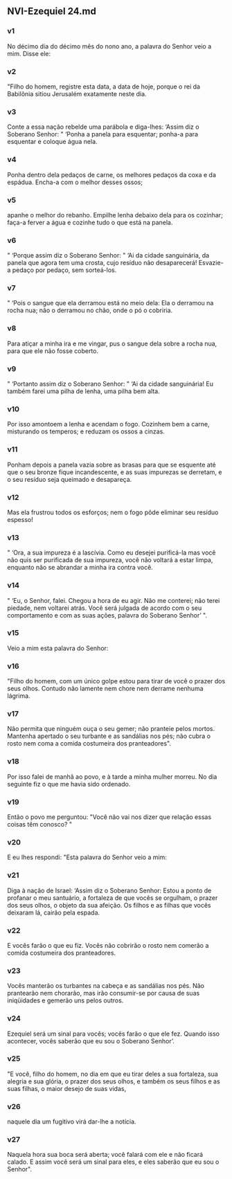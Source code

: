 ## NVI-Ezequiel 24.md
### v1
 No décimo dia do décimo mês do nono ano, a palavra do Senhor veio a mim. Disse ele:
### v2
 "Filho do homem, registre esta data, a data de hoje, porque o rei da Babilônia sitiou Jerusalém exatamente neste dia.
### v3
 Conte a essa nação rebelde uma parábola e diga-lhes: ‘Assim diz o Soberano Senhor: " ‘Ponha a panela para esquentar; ponha-a para esquentar e coloque água nela.
### v4
 Ponha dentro dela pedaços de carne, os melhores pedaços da coxa e da espádua. Encha-a com o melhor desses ossos;
### v5
 apanhe o melhor do rebanho. Empilhe lenha debaixo dela para os cozinhar; faça-a ferver a água e cozinhe tudo o que está na panela.
### v6
 " ‘Porque assim diz o Soberano Senhor: " ‘Ai da cidade sanguinária, da panela que agora tem uma crosta, cujo resíduo não desaparecerá! Esvazie-a pedaço por pedaço, sem sorteá-los.
### v7
 " ‘Pois o sangue que ela derramou está no meio dela: Ela o derramou na rocha nua; não o derramou no chão, onde o pó o cobriria.
### v8
 Para atiçar a minha ira e me vingar, pus o sangue dela sobre a rocha nua, para que ele não fosse coberto.
### v9
 " ‘Portanto assim diz o Soberano Senhor: " ‘Ai da cidade sanguinária! Eu também farei uma pilha de lenha, uma pilha bem alta.
### v10
 Por isso amontoem a lenha e acendam o fogo. Cozinhem bem a carne, misturando os temperos; e reduzam os ossos a cinzas.
### v11
 Ponham depois a panela vazia sobre as brasas para que se esquente até que o seu bronze fique incandescente, e as suas impurezas se derretam, e o seu resíduo seja queimado e desapareça.
### v12
 Mas ela frustrou todos os esforços; nem o fogo pôde eliminar seu resíduo espesso!
### v13
 " ‘Ora, a sua impureza é a lascívia. Como eu desejei purificá-la mas você não quis ser purificada de sua impureza, você não voltará a estar limpa, enquanto não se abrandar a minha ira contra você.
### v14
 " ‘Eu, o Senhor, falei. Chegou a hora de eu agir. Não me conterei; não terei piedade, nem voltarei atrás. Você será julgada de acordo com o seu comportamento e com as suas ações, palavra do Soberano Senhor’ ".
### v15
 Veio a mim esta palavra do Senhor:
### v16
 "Filho do homem, com um único golpe estou para tirar de você o prazer dos seus olhos. Contudo não lamente nem chore nem derrame nenhuma lágrima.
### v17
 Não permita que ninguém ouça o seu gemer; não pranteie pelos mortos. Mantenha apertado o seu turbante e as sandálias nos pés; não cubra o rosto nem coma a comida costumeira dos pranteadores".
### v18
 Por isso falei de manhã ao povo, e à tarde a minha mulher morreu. No dia seguinte fiz o que me havia sido ordenado.
### v19
 Então o povo me perguntou: "Você não vai nos dizer que relação essas coisas têm conosco? "
### v20
 E eu lhes respondi: "Esta palavra do Senhor veio a mim:
### v21
 Diga à nação de Israel: ‘Assim diz o Soberano Senhor: Estou a ponto de profanar o meu santuário, a fortaleza de que vocês se orgulham, o prazer dos seus olhos, o objeto da sua afeição. Os filhos e as filhas que vocês deixaram lá, cairão pela espada.
### v22
 E vocês farão o que eu fiz. Vocês não cobrirão o rosto nem comerão a comida costumeira dos pranteadores.
### v23
 Vocês manterão os turbantes na cabeça e as sandálias nos pés. Não prantearão nem chorarão, mas irão consumir-se por causa de suas iniqüidades e gemerão uns pelos outros.
### v24
 Ezequiel será um sinal para vocês; vocês farão o que ele fez. Quando isso acontecer, vocês saberão que eu sou o Soberano Senhor’.
### v25
 "E você, filho do homem, no dia em que eu tirar deles a sua fortaleza, sua alegria e sua glória, o prazer dos seus olhos, e também os seus filhos e as suas filhas, o maior desejo de suas vidas,
### v26
 naquele dia um fugitivo virá dar-lhe a notícia.
### v27
 Naquela hora sua boca será aberta; você falará com ele e não ficará calado. E assim você será um sinal para eles, e eles saberão que eu sou o Senhor".
